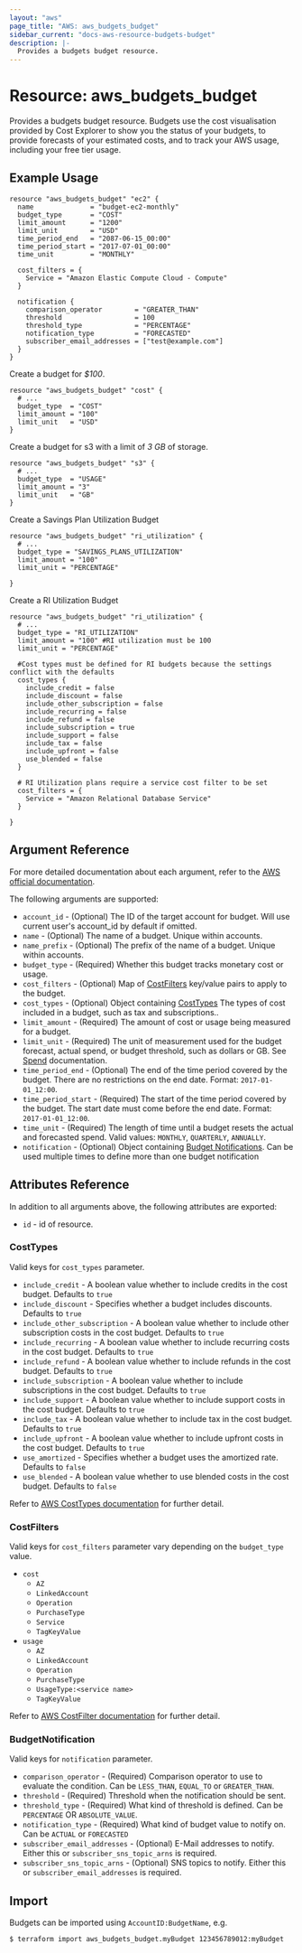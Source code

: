 ```yaml
---
layout: "aws"
page_title: "AWS: aws_budgets_budget"
sidebar_current: "docs-aws-resource-budgets-budget"
description: |-
  Provides a budgets budget resource.
---
```


# Resource: aws_budgets_budget

Provides a budgets budget resource. Budgets use the cost visualisation provided by Cost Explorer to show you the status of your budgets, to provide forecasts of your estimated costs, and to track your AWS usage, including your free tier usage.

## Example Usage

```hcl
resource "aws_budgets_budget" "ec2" {
  name              = "budget-ec2-monthly"
  budget_type       = "COST"
  limit_amount      = "1200"
  limit_unit        = "USD"
  time_period_end   = "2087-06-15_00:00"
  time_period_start = "2017-07-01_00:00"
  time_unit         = "MONTHLY"

  cost_filters = {
    Service = "Amazon Elastic Compute Cloud - Compute"
  }

  notification {
    comparison_operator        = "GREATER_THAN"
    threshold                  = 100
    threshold_type             = "PERCENTAGE"
    notification_type          = "FORECASTED"
    subscriber_email_addresses = ["test@example.com"]
  }
}
```

Create a budget for *$100*.

```hcl
resource "aws_budgets_budget" "cost" {
  # ...
  budget_type  = "COST"
  limit_amount = "100"
  limit_unit   = "USD"
}
```

Create a budget for s3 with a limit of *3 GB* of storage.

```hcl
resource "aws_budgets_budget" "s3" {
  # ...
  budget_type  = "USAGE"
  limit_amount = "3"
  limit_unit   = "GB"
}
```

Create a Savings Plan Utilization Budget
```hcl
resource "aws_budgets_budget" "ri_utilization" {
  # ...
  budget_type = "SAVINGS_PLANS_UTILIZATION"
  limit_amount = "100"
  limit_unit = "PERCENTAGE"

}
```

Create a RI Utilization Budget

```hcl
resource "aws_budgets_budget" "ri_utilization" {
  # ...
  budget_type = "RI_UTILIZATION"
  limit_amount = "100" #RI utilization must be 100
  limit_unit = "PERCENTAGE"

  #Cost types must be defined for RI budgets because the settings conflict with the defaults
  cost_types {
    include_credit = false
    include_discount = false
    include_other_subscription = false
    include_recurring = false
    include_refund = false
    include_subscription = true
    include_support = false
    include_tax = false
    include_upfront = false
    use_blended = false
  }

  # RI Utilization plans require a service cost filter to be set
  cost_filters = {
    Service = "Amazon Relational Database Service"
  }

}
```

## Argument Reference

For more detailed documentation about each argument, refer to the [AWS official
documentation](http://docs.aws.amazon.com/awsaccountbilling/latest/aboutv2/data-type-budget.html).

The following arguments are supported:

* `account_id` - (Optional) The ID of the target account for budget. Will use current user's account_id by default if omitted.
* `name` - (Optional) The name of a budget. Unique within accounts.
* `name_prefix` - (Optional) The prefix of the name of a budget. Unique within accounts.
* `budget_type` - (Required) Whether this budget tracks monetary cost or usage.
* `cost_filters` - (Optional) Map of [CostFilters](#CostFilters) key/value pairs to apply to the budget.
* `cost_types` - (Optional) Object containing [CostTypes](#CostTypes) The types of cost included in a budget, such as tax and subscriptions..
* `limit_amount` - (Required) The amount of cost or usage being measured for a budget.
* `limit_unit` - (Required) The unit of measurement used for the budget forecast, actual spend, or budget threshold, such as dollars or GB. See [Spend](http://docs.aws.amazon.com/awsaccountbilling/latest/aboutv2/data-type-spend.html) documentation.
* `time_period_end` - (Optional) The end of the time period covered by the budget. There are no restrictions on the end date. Format: `2017-01-01_12:00`.
* `time_period_start` - (Required) The start of the time period covered by the budget. The start date must come before the end date. Format: `2017-01-01_12:00`.
* `time_unit` - (Required) The length of time until a budget resets the actual and forecasted spend. Valid values: `MONTHLY`, `QUARTERLY`, `ANNUALLY`.
* `notification` - (Optional) Object containing [Budget Notifications](#BudgetNotification). Can be used multiple times to define more than one budget notification

## Attributes Reference

In addition to all arguments above, the following attributes are exported:

* `id` - id of resource.

### CostTypes

Valid keys for `cost_types` parameter.

* `include_credit` - A boolean value whether to include credits in the cost budget. Defaults to `true`
* `include_discount` - Specifies whether a budget includes discounts. Defaults to `true`
* `include_other_subscription` - A boolean value whether to include other subscription costs in the cost budget. Defaults to `true`
* `include_recurring` - A boolean value whether to include recurring costs in the cost budget. Defaults to `true`
* `include_refund` - A boolean value whether to include refunds in the cost budget. Defaults to `true`
* `include_subscription` - A boolean value whether to include subscriptions in the cost budget. Defaults to `true`
* `include_support` - A boolean value whether to include support costs in the cost budget. Defaults to `true`
* `include_tax` - A boolean value whether to include tax in the cost budget. Defaults to `true`
* `include_upfront` - A boolean value whether to include upfront costs in the cost budget. Defaults to `true`
* `use_amortized` - Specifies whether a budget uses the amortized rate. Defaults to `false`
* `use_blended` - A boolean value whether to use blended costs in the cost budget. Defaults to `false`

Refer to [AWS CostTypes documentation](https://docs.aws.amazon.com/aws-cost-management/latest/APIReference/API_budgets_CostTypes.html) for further detail.

### CostFilters

Valid keys for `cost_filters` parameter vary depending on the `budget_type` value.

* `cost`
  * `AZ`
  * `LinkedAccount`
  * `Operation`
  * `PurchaseType`
  * `Service`
  * `TagKeyValue`
* `usage`
  * `AZ`
  * `LinkedAccount`
  * `Operation`
  * `PurchaseType`
  * `UsageType:<service name>`
  * `TagKeyValue`

Refer to [AWS CostFilter documentation](http://docs.aws.amazon.com/awsaccountbilling/latest/aboutv2/data-type-filter.html) for further detail.

### BudgetNotification

Valid keys for `notification` parameter.

* `comparison_operator` - (Required) Comparison operator to use to evaluate the condition. Can be `LESS_THAN`, `EQUAL_TO` or `GREATER_THAN`.
* `threshold` - (Required) Threshold when the notification should be sent.
* `threshold_type` - (Required) What kind of threshold is defined. Can be `PERCENTAGE` OR `ABSOLUTE_VALUE`.
* `notification_type` - (Required) What kind of budget value to notify on. Can be `ACTUAL` or `FORECASTED`
* `subscriber_email_addresses` - (Optional) E-Mail addresses to notify. Either this or `subscriber_sns_topic_arns` is required.
* `subscriber_sns_topic_arns` - (Optional) SNS topics to notify. Either this or `subscriber_email_addresses` is required.


## Import

Budgets can be imported using `AccountID:BudgetName`, e.g.

`$ terraform import aws_budgets_budget.myBudget 123456789012:myBudget`

